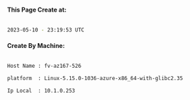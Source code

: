 
   
#### This Page Create at:

```bash

2023-05-10 - 23:19:53 UTC

```

#### Create By Machine:

```bash

Host Name : fv-az167-526

platform  : Linux-5.15.0-1036-azure-x86_64-with-glibc2.35

Ip Local  : 10.1.0.253

```

